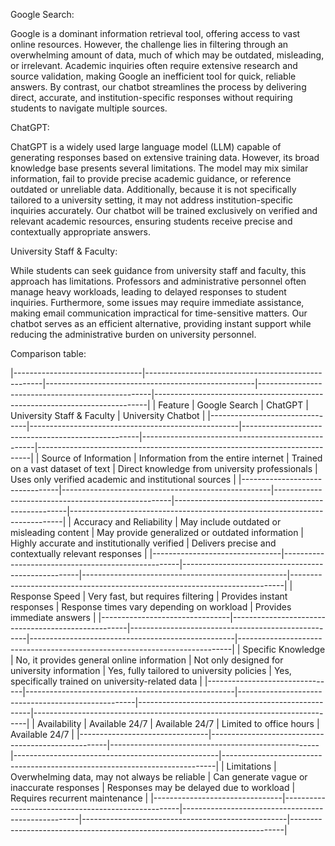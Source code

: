 Google Search:

Google is a dominant information retrieval tool, offering access to vast online resources. However, the challenge lies in filtering through an overwhelming amount of data, much of which may be outdated, misleading, or irrelevant. Academic inquiries often require extensive research and source validation, making Google an inefficient tool for quick, reliable answers. By contrast, our chatbot streamlines the process by delivering direct, accurate, and institution-specific responses without requiring students to navigate multiple sources.


ChatGPT:

ChatGPT is a widely used large language model (LLM) capable of generating responses based on extensive training data. However, its broad knowledge base presents several limitations. The model may mix similar information, fail to provide precise academic guidance, or reference outdated or unreliable data. Additionally, because it is not specifically tailored to a university setting, it may not address institution-specific inquiries accurately. Our chatbot will be trained exclusively on verified and relevant academic resources, ensuring students receive precise and contextually appropriate answers.


University Staff & Faculty:

While students can seek guidance from university staff and faculty, this approach has limitations. Professors and administrative personnel often manage heavy workloads, leading to delayed responses to student inquiries. Furthermore, some issues may require immediate assistance, making email communication impractical for time-sensitive matters. Our chatbot serves as an efficient alternative, providing instant support while reducing the administrative burden on university personnel.

Comparison table:

|--------------------------------|----------------------------------------------------|----------------------------------------------------|---------------------------------------------------|----------------------------------------------------------------------------|
| Feature                        | Google Search                                      | ChatGPT                                            | University Staff & Faculty                        | University Chatbot                                                         |
|--------------------------------|----------------------------------------------------|----------------------------------------------------|---------------------------------------------------|----------------------------------------------------------------------------|
| Source of Information          | Information from the entire internet               | Trained on a vast dataset of text                  | Direct knowledge from university professionals    | Uses only verified academic and institutional sources                      |
|--------------------------------|----------------------------------------------------|----------------------------------------------------|---------------------------------------------------|----------------------------------------------------------------------------|
| Accuracy and Reliability       | May include outdated or misleading content         | May provide generalized or outdated information    | Highly accurate and institutionally verified      | Delivers precise and contextually relevant responses                       |
|--------------------------------|----------------------------------------------------|----------------------------------------------------|---------------------------------------------------|----------------------------------------------------------------------------|
| Response Speed                 | Very fast, but requires filtering                  | Provides instant responses                         | Response times vary depending on workload         | Provides immediate answers                                                 |
|--------------------------------|----------------------------------------------------|----------------------------------------------------|---------------------------------------------------|----------------------------------------------------------------------------|
| Specific Knowledge             | No, it provides general online information         | Not only designed for university information       | Yes, fully tailored to university policies        | Yes, specifically trained on university-related data                       |
|--------------------------------|----------------------------------------------------|----------------------------------------------------|---------------------------------------------------|----------------------------------------------------------------------------|
| Availability                   | Available 24/7                                     | Available 24/7                                     | Limited to office hours                           | Available 24/7                                                             |
|--------------------------------|----------------------------------------------------|----------------------------------------------------|---------------------------------------------------|----------------------------------------------------------------------------|
| Limitations                    | Overwhelming data, may not always be reliable      | Can generate vague or inaccurate responses         | Responses may be delayed due to workload          | Requires recurrent maintenance                                             |
|--------------------------------|----------------------------------------------------|----------------------------------------------------|---------------------------------------------------|----------------------------------------------------------------------------|

